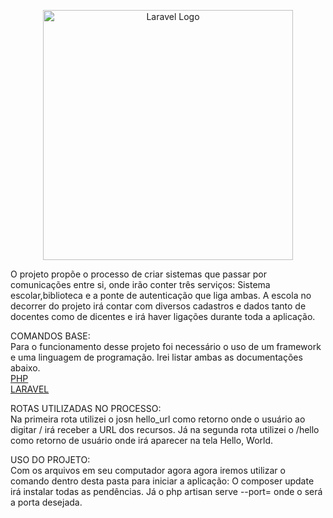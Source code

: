 
<p align="center"><a href="https://laravel.com" target="_blank"><img src="https://raw.githubusercontent.com/laravel/art/master/logo-lockup/5%20SVG/2%20CMYK/1%20Full%20Color/laravel-logolockup-cmyk-red.svg" width="400" alt="Laravel Logo"></a></p>

O projeto propõe o processo de criar sistemas que passar por comunicações entre si, onde irão conter três serviços:
Sistema escolar,biblioteca e a ponte de autenticação que liga ambas. A escola no decorrer do projeto irá contar com diversos cadastros e dados tanto de docentes como de dicentes e irá haver ligações durante toda a aplicação. 

COMANDOS BASE: 
<br>
Para o funcionamento desse projeto foi necessário o uso de um framework e uma linguagem de programação. Irei listar ambas as documentações abaixo.
<br>
<a href=https://www.php.net> PHP </a>
<br>
<a href=https://laravel.com/docs/10.x> LARAVEL</a>

ROTAS UTILIZADAS NO PROCESSO:
<br>
Na primeira rota utilizei o josn hello_url como retorno onde o usuário ao digitar / irá receber a  URL dos recursos.
Já na segunda rota utilizei o /hello como retorno de usuário onde irá aparecer na tela Hello, World.


USO DO PROJETO:
<br>
Com os arquivos em seu computador agora agora iremos utilizar o comando dentro desta pasta para iniciar a aplicação: 
O composer update irá instalar todas as pendências.
Já o php artisan serve --port=<port> onde o <port> será a porta desejada.

